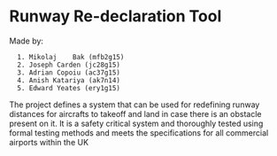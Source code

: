 # Runway Re-declaration Tool
 Made by:
    
      1. Mikolaj	Bak (mfb2g15)
      2. Joseph Carden (jc28g15)
      3. Adrian Copoiu (ac37g15)
      4. Anish Katariya (ak7n14)
      5. Edward Yeates (ery1g15)
      
The project defines a system that can be used for redefining runway distances for aircrafts to takeoff and land in case there is an obstacle present on it.
It is a safety critical system and thoroughly tested using formal testing methods and meets the specifications for all commercial airports within the UK

  

